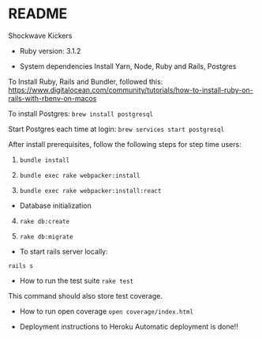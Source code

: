 # README

Shockwave Kickers

* Ruby version: 3.1.2

* System dependencies
Install Yarn, Node, Ruby and Rails, Postgres

To Install Ruby, Rails and Bundler, followed this: https://www.digitalocean.com/community/tutorials/how-to-install-ruby-on-rails-with-rbenv-on-macos

To install Postgres:
`brew install postgresql`

Start Postgres each time at login:
`brew services start postgresql`

After install prerequisites, follow the following steps for step time users:

1) `bundle install`

2) `bundle exec rake webpacker:install`

3) `bundle exec rake webpacker:install:react`

* Database initialization

4) `rake db:create`

5) `rake db:migrate`

* To start rails server locally:

`rails s`

* How to run the test suite
`rake test`

This command should also store test coverage.

* How to run open coverage
`open coverage/index.html`

* Deployment instructions to Heroku
Automatic deployment is done!!
